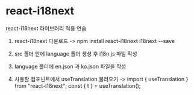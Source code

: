 # react-i18next
react-i18next 라이브러리 적용 연습

1. react-i18next 다운로드
-> npm install react-i18next i18next --save

2. src 폴더 안에 language 폴더 생성 후 i18n.js 파일 작성

3. language 폴더에 en.json 과 ko.json 파일을 작성

4. 사용할 컴포넌트에서 useTranslation 불러오기
->  import { useTranslation } from "react-i18next";
    const { t } = useTranslation(); 